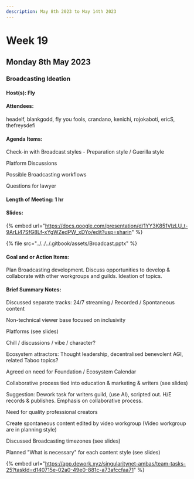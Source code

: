 ```yaml
---
description: May 8th 2023 to May 14th 2023
---
```


# Week 19

## Monday 8th May 2023

### Broadcasting Ideation

#### Host(s): Fly&#x20;

#### Attendees:&#x20;

headelf, blankgodd, fly you fools, crandano, kenichi, rojokaboti, ericS, thefreysdefi&#x20;

#### Agenda Items:&#x20;

Check-in with Broadcast styles - Preparation style / Guerilla style&#x20;

Platform Discussions&#x20;

Possible Broadcasting workflows&#x20;

Questions for lawyer&#x20;

#### Length of Meeting: 1 hr&#x20;

#### Slides:

{% embed url="https://docs.google.com/presentation/d/1YY3K851VlzLU_t-9ArLi47SfG8Lf-xYgWZedPW_xDYo/edit?usp=sharin" %}

{% file src="../../../.gitbook/assets/Broadcast.pptx" %}

#### Goal and or Action Items:

Plan Broadcasting development. Discuss opportunities to develop & collaborate with other workgroups and guilds. Ideation of topics.

#### Brief Summary Notes:

Discussed separate tracks: 24/7 streaming / Recorded / Spontaneous content

Non-technical viewer base focused on inclusivity

Platforms (see slides)

Chill / discussions / vibe / character?

Ecosystem attractors: Thought leadership, decentralised benevolent AGI, related Taboo topics?

Agreed on need for Foundation / Ecosystem Calendar

Collaborative process tied into education & marketing & writers (see slides)

Suggestion: Dework task for writers guild, (use AI), scripted out. H/E records & publishes. Emphasis on collaborative process.

Need for quality professional creators

Create spontaneous content edited by video workgroup (Video workgroup are in planning style)

Discussed Broadcasting timezones (see slides)

Planned "What is necessary" for each content style (see slides)

{% embed url="https://app.dework.xyz/singularitynet-ambas/team-tasks-25?taskId=d140715e-02a0-49e0-881c-a73afccfaa71" %}
